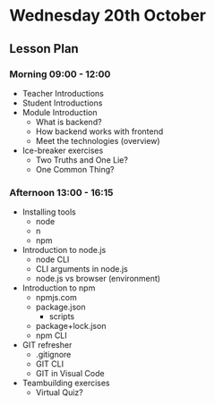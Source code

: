 # Wednesday 20th October

## Lesson Plan

### Morning 09:00 - 12:00

+ Teacher Introductions
+ Student Introductions
+ Module Introduction
  + What is backend?
  + How backend works with frontend
  + Meet the technologies (overview)
+ Ice-breaker exercises 
  + Two Truths and One Lie?
  + One Common Thing?

### Afternoon 13:00 - 16:15

+ Installing tools
  + node
  + n
  + npm
+ Introduction to node.js
  + node CLI
  + CLI arguments in node.js
  + node.js vs browser (environment)
+ Introduction to npm
  + npmjs.com
  + package.json
    + scripts
  + package+lock.json
  + npm CLI
+ GIT refresher
  + .gitignore
  + GIT CLI
  + GIT in Visual Code
+ Teambuilding exercises
  + Virtual Quiz?